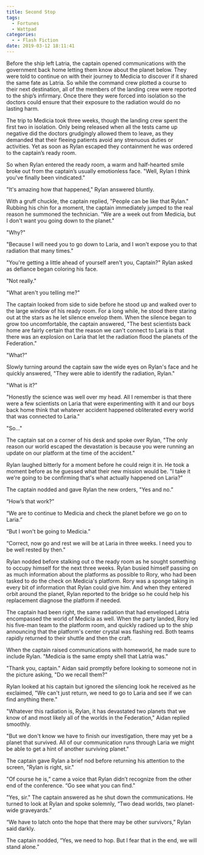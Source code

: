 ```yaml
---
title: Second Stop
tags:
  - Fortunes
  - Wattpad
categories:
  - - Flash Fiction
date: 2019-03-12 18:11:41
---
```


Before the ship left Latria, the captain opened communications with the government back home letting them know about the planet below.  They were told to continue on with their journey to Medicia to discover if it shared the same fate as Latria.  So while the command crew plotted a course to their next destination, all of the members of the landing crew were reported to the ship’s infirmary.  Once there they were forced into isolation so the doctors could ensure that their exposure to the radiation would do no lasting harm.

The trip to Medicia took three weeks, though the landing crew spent the first two in isolation.  Only being released when all the tests came up negative did the doctors grudgingly allowed them to leave, as they demanded that their fleeing patients avoid any strenuous duties or activities.  Yet as soon as Rylan escaped they containment he was ordered to the captain’s ready room.<!-- more -->

So when Rylan entered the ready room, a warm and half-hearted smile broke out from the captain’s usually emotionless face.  "Well, Rylan I think you've finally been vindicated."

"It's amazing how that happened," Rylan answered bluntly.

With a gruff chuckle, the captain replied, "People can be like that Rylan."  Rubbing his chin for a moment, the captain immediately jumped to the real reason he summoned the technician.  "We are a week out from Medicia, but I don't want you going down to the planet."

"Why?"

"Because I will need you to go down to Laria, and I won't expose you to that radiation that many times."

"You're getting a little ahead of yourself aren't you, Captain?"  Rylan asked as defiance began coloring his face.

"Not really."

"What aren't you telling me?"

The captain looked from side to side before he stood up and walked over to the large window of his ready room.  For a long while, he stood there staring out at the stars as he let silence envelop them.  When the silence began to grow too uncomfortable, the captain answered, "The best scientists back home are fairly certain that the reason we can't connect to Laria is that there was an explosion on Laria that let the radiation flood the planets of the Federation."

"What?"

Slowly turning around the captain saw the wide eyes on Rylan's face and he quickly answered, "They were able to identify the radiation, Rylan."

"What is it?"

"Honestly the science was well over my head.  All I remember is that there were a few scientists on Laria that were experimenting with it and our boys back home think that whatever accident happened obliterated every world that was connected to Laria."

"So..."

The captain sat on a corner of his desk and spoke over Rylan, "The only reason our world escaped the devastation is because you were running an update on our platform at the time of the accident."

Rylan laughed bitterly for a moment before he could reign it in.  He took a moment before as he guessed what their new mission would be.  "I take it we're going to be confirming that's what actually happened on Laria?"

The captain nodded and gave Rylan the new orders, "Yes and no.”

“How’s that work?”

“We are to continue to Medicia and check the planet before we go on to Laria.”

“But I won't be going to Medicia.”

“Correct, now go and rest we will be at Laria in three weeks.  I need you to be well rested by then."

Rylan nodded before stalking out o the ready room as he sought something to occupy himself for the next three weeks.  Rylan busied himself passing on as much information about the platforms as possible to Rory, who had been tasked to do the check on Medicia's platform.  Rory was a sponge taking in every bit of information that Rylan could give him.  And when they entered orbit around the planet, Rylan reported to the bridge so he could help his replacement diagnose the platform if needed.

The captain had been right, the same radiation that had enveloped Latria encompassed the world of Medicia as well.  When the party landed, Rory led his five-man team to the platform room, and quickly radioed up to the ship announcing that the platform's center crystal was flashing red.  Both teams rapidly returned to their shuttle and then the craft.

When the captain raised communications with homeworld, he made sure to include Rylan.  "Medicia is the same empty shell that Latria was."

"Thank you, captain." Aidan said promptly before looking to someone not in the picture asking, "Do we recall them?"

Rylan looked at his captain but ignored the silencing look he received as he exclaimed, "We can't just return, we need to go to Laria and see if we can find anything there."

"Whatever this radiation is, Rylan, it has devastated two planets that we know of and most likely all of the worlds in the Federation," Aidan replied smoothly.

"But we don't know we have to finish our investigation, there may yet be a planet that survived.  All of our communication runs through Laria we might be able to get a hint of another surviving planet."

The captain gave Rylan a brief nod before returning his attention to the screen, "Rylan is right, sir."

"Of course he is,” came a voice that Rylan didn’t recognize from the other end of the conference.  “Go see what you can find."

"Yes, sir."  The captain answered as he shut down the communications.  He turned to look at Rylan and spoke solemnly, “Two dead worlds, two planet-wide graveyards.”

“We have to latch onto the hope that there may be other survivors,” Rylan said darkly.

The captain nodded, “Yes, we need to hop.  But I fear that in the end, we will stand alone.”
